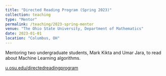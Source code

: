 ```yaml
---
title: "Directed Reading Program (Spring 2023)"
collection: teaching
type: "Mentor"
permalink: /teaching/2023-spring-mentor
venue: "The Ohio State University, Department of Mathematics"
date: 2023-01-01
location: "Columbus, OH"
---
```


Mentoring two undergraduate students, Mark Kikta and Umar Jara, to read about Machine Learning algorithms.

[u.osu.edu/directedreadingprogram](https://u.osu.edu/directedreadingprogram/)
